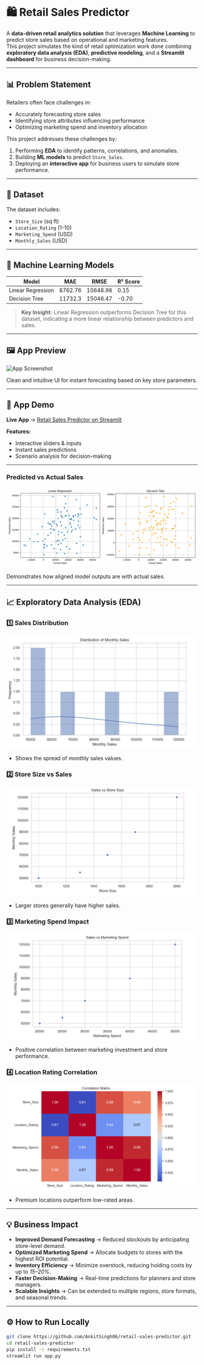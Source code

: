 # 🛍️ Retail Sales Predictor

A **data-driven retail analytics solution** that leverages **Machine Learning** to predict store sales based on operational and marketing features.  
This project simulates the kind of retail optimization work done combining **exploratory data analysis (EDA)**, **predictive modeling**, and a **Streamlit dashboard** for business decision-making.

---

## 📊 Problem Statement

Retailers often face challenges in:
- Accurately forecasting store sales
- Identifying store attributes influencing performance
- Optimizing marketing spend and inventory allocation

This project addresses these challenges by:
1. Performing **EDA** to identify patterns, correlations, and anomalies.
2. Building **ML models** to predict `Store_Sales`.
3. Deploying an **interactive app** for business users to simulate store performance.

---

## 📂 Dataset

The dataset includes:
- `Store_Size` (sq ft)
- `Location_Rating` (1-10)
- `Marketing_Spend` (USD)
- `Monthly_Sales` (USD)

---

## 🧠 Machine Learning Models

| Model              | MAE     | RMSE     | R² Score |
|--------------------|---------|----------|----------|
| Linear Regression  | 8762.76 | 10646.98 | 0.15     |
| Decision Tree      | 11732.3 | 15046.47 | -0.70    |

> **Key Insight:** Linear Regression outperforms Decision Tree for this dataset, indicating a more linear relationship between predictors and sales.

---

## 🖼️ App Preview

![App Screenshot](images/retail_sales_prediction.png)

Clean and intuitive UI for instant forecasting based on key store parameters.

---

## 🚀 App Demo

**Live App** → [Retail Sales Predictor on Streamlit](https://retail-sales-predictor-akfxck5hpg4wdpn3shexnn.streamlit.app/#retail-sales-prediction-app)  

**Features:**
- Interactive sliders & inputs
- Instant sales predictions
- Scenario analysis for decision-making

---

###  Predicted vs Actual Sales  
![Predicted vs Actual](Predicted_vs_Actual.png)

Demonstrates how aligned model outputs are with actual sales.

---

## 📈 Exploratory Data Analysis (EDA)

### 1️⃣ Sales Distribution
![Sales Distribution](EDA_1.png)  
- Shows the spread of monthly sales values.

### 2️⃣ Store Size vs Sales
![Store Size vs Sales](EDA_2.png)  
- Larger stores generally have higher sales.

### 3️⃣ Marketing Spend Impact
![Marketing Spend vs Sales](EDA_3.png)  
- Positive correlation between marketing investment and store performance.

### 4️⃣ Location Rating Correlation
![Location vs Sales](EDA_4.png)  
- Premium locations outperform low-rated areas.

---

## 💡 Business Impact

- **Improved Demand Forecasting** → Reduced stockouts by anticipating store-level demand.
- **Optimized Marketing Spend** → Allocate budgets to stores with the highest ROI potential.
- **Inventory Efficiency** → Minimize overstock, reducing holding costs by up to *15–20%*.
- **Faster Decision-Making** → Real-time predictions for planners and store managers.
- **Scalable Insights** → Can be extended to multiple regions, store formats, and seasonal trends.

---

## ⚙️ How to Run Locally

```bash
git clone https://github.com/AnkitSingh06/retail-sales-predictor.git
cd retail-sales-predictor
pip install -r requirements.txt
streamlit run app.py
